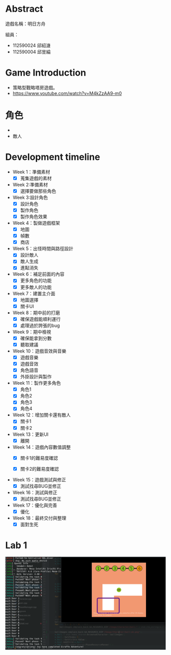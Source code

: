 
# Abstract

遊戲名稱：明日方舟

組員：

- 112590024 邱紹溏  
- 112590004 邱昱綸  

# Game Introduction

- 策略型戰略塔房遊戲。
- https://www.youtube.com/watch?v=M4kZzAA9-m0    

# 角色
  - 
  - 敵人
  
# Development timeline

- Week 1：準備素材 
  - [x] 蒐集遊戲的素材
      
- Week 2:準備素材
  - [x] 選擇要做那些角色
  
- Week 3:設計角色
  - [x] 設計角色
  - [x] 製作角色
  - [x] 製作角色效果
      
- Week 4：製做遊戲框架
  - [x] 地圖  
  - [x] 幀數
  - [x] 商店
  
- Week 5：出怪時間與路徑設計
  - [x] 設計敵人
  - [x] 敵人生成
  - [x] 進點消失

- Week 6：補足前面的內容
  - [x] 更多角色的功能  
  - [x] 更多敵人的功能

- Week 7：建置主介面
  - [x] 地圖選擇  
  - [x] 關卡UI 

- Week 8：期中前的打磨
  - [x] 確保遊戲能順利運行  
  - [x] 處理過於誇張的bug

- Week 9：期中檢視
  - [x] 確保能拿到分數
  - [x] 聽取建議

- Week 10：遊戲音效與音樂
  - [x] 遊戲音樂  
  - [x] 遊戲音效
  - [x] 角色語音
  - [x] 外掛設計與製作

- Week 11：製作更多角色
  - [x] 角色1
  - [x] 角色2
  - [x] 角色3
  - [x] 角色4

- Week 12：增加關卡還有敵人
  - [x] 關卡1
  - [x] 關卡2

- Week 13：更新UI
  - [x] 離開

- Week 14：遊戲內容數值調整
  - [x] 關卡1的難易度確認
  - [x] 關卡2的難易度確認
  

- Week 15：遊戲測試與修正
  - [x] 測試找尋BUG並修正

- Week 16：測試與修正
  - [x] 測試找尋BUG並修正

- Week 17：優化與完善
  - [x] 優化

- Week 18：最終交付與整理
  - [x] 面對生死
# Lab 1  
![image](https://github.com/KelenHappy/2025-OOPL/blob/main/Proposal/112590024-112590004/image.png)

